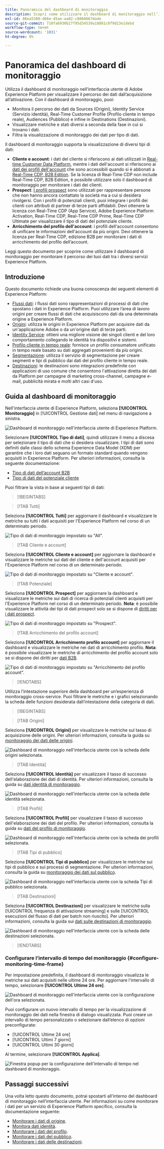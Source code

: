 ```yaml
---
title: Panoramica del dashboard di monitoraggio
description: Scopri come utilizzare il dashboard di monitoraggio nell’interfaccia utente di Adobe Experience Platform
exl-id: 06ea5380-d66e-45ae-aa02-c8060667da4e
source-git-commit: 710fa6930b27f95d34539a18881c0f9d23e1debd
workflow-type: tm+mt
source-wordcount: '1031'
ht-degree: 0%

---
```


# Panoramica del dashboard di monitoraggio

Utilizza il dashboard di monitoraggio nell’interfaccia utente di Adobe Experience Platform per visualizzare il percorso dei dati dall’acquisizione all’attivazione. Con il dashboard di monitoraggio, puoi:

* Monitora il percorso dei dati da Sources (Origini), Identity Service (Servizio identità), Real-Time Customer Profile (Profilo cliente in tempo reale), Audiences (Pubblico) e infine in Destinations (Destinazioni).
* Visualizzare metriche e stati diversi a seconda della fase in cui si trovano i dati.
* Filtra la visualizzazione di monitoraggio dei dati per tipo di dati.

Il dashboard di monitoraggio supporta la visualizzazione di diversi tipi di dati:

* **Cliente e account**: i dati del cliente si riferiscono ai dati utilizzati in [Real-time Customer Data Platform](../../rtcdp/home.md), mentre i dati dell&#39;account si riferiscono ai [dati dei profili dell&#39;account](../../rtcdp/accounts/account-profile-overview.md) che sono accessibili quando si è abbonati a [Real-Time CDP, B2B Edition](../../rtcdp/b2b-overview.md). Se la licenza di Real-Time CDP non include Real-Time CDP, B2B Edition, è possibile utilizzare solo il dashboard di monitoraggio per monitorare i dati dei clienti.
* **Prospect**: [I profili prospect](../../profile/ui/prospect-profile.md) sono utilizzati per rappresentare persone che non hanno ancora contattato la società ma a cui si desidera rivolgersi. Con i profili di potenziali clienti, puoi integrare i profili dei clienti con attributi di partner di terze parti affidabili. Devi ottenere la licenza con Real-Time CDP (App Service), Adobe Experience Platform Activation, Real-Time CDP, Real-Time CDP Prime, Real-Time CDP Ultimate per visualizzare il tipo di dati del potenziale cliente.
* **Arricchimento del profilo dell&#39;account**: i profili dell&#39;account consentono di unificare le informazioni dell&#39;account da più origini. Devi ottenere la licenza per Real-Time CDP, edizione B2B per monitorare i dati di arricchimento del profilo dell’account.

Leggi questo documento per scoprire come utilizzare il dashboard di monitoraggio per monitorare il percorso dei tuoi dati tra i diversi servizi Experience Platform.

## Introduzione

Questo documento richiede una buona conoscenza dei seguenti elementi di Experience Platform:

* [Flussi dati](../home.md): i flussi dati sono rappresentazioni di processi di dati che spostano i dati in Experience Platform. Puoi utilizzare l’area di lavoro origini per creare flussi di dati che acquisiscono dati da una determinata origine a Experience Platform.
* [Origini](../../sources/home.md): utilizza le origini in Experience Platform per acquisire dati da un&#39;applicazione Adobe o da un&#39;origine dati di terze parti.
* [Identity Service](../../identity-service/home.md): ottieni una migliore visione dei singoli clienti e del loro comportamento collegando le identità tra dispositivi e sistemi.
* [Profilo cliente in tempo reale](../../profile/home.md): fornisce un profilo consumatore unificato in tempo reale basato su dati aggregati provenienti da più origini.
* [Segmentazione](../../segmentation/home.md): utilizza il servizio di segmentazione per creare segmenti e tipi di pubblico dai dati del profilo cliente in tempo reale.
* [Destinazioni](../../destinations/home.md): le destinazioni sono integrazioni predefinite con applicazioni di uso comune che consentono l&#39;attivazione diretta dei dati da Platform per campagne di marketing cross-channel, campagne e-mail, pubblicità mirata e molti altri casi d&#39;uso.

## Guida al dashboard di monitoraggio

Nell&#39;interfaccia utente di Experience Platform, seleziona **[!UICONTROL Monitoraggio]** in [!UICONTROL Gestione dati] nel menu di navigazione a sinistra.

![Dashboard di monitoraggio nell&#39;interfaccia utente di Experience Platform.](../assets/ui/monitor-overview/monitoring.png)

Selezionare **[!UICONTROL Tipo di dati]**, quindi utilizzare il menu a discesa per selezionare il tipo di dati che si desidera visualizzare. I tipi di dati sono definiti dalle classi dello schema Experience Data Model (XDM) per garantire che i loro dati seguano un formato standard quando vengono acquisiti in Experience Platform. Per ulteriori informazioni, consulta la seguente documentazione:

* [Tipo di dati dell’account B2B](../../rtcdp/b2b-tutorial.md)
* [Tipo di dati del potenziale cliente](../../rtcdp/partner-data/prospecting.md)

Puoi filtrare la vista in base ai seguenti tipi di dati:

>[!BEGINTABS]

>[!TAB Tutti]

Seleziona **[!UICONTROL Tutti]** per aggiornare il dashboard e visualizzare le metriche su tutti i dati acquisiti per l&#39;Experience Platform nel corso di un determinato periodo.

![Tipo di dati di monitoraggio impostato su &quot;All&quot;.](../assets/ui/monitor-overview/all.png)

>[!TAB Cliente e account]

Seleziona **[!UICONTROL Cliente e account]** per aggiornare la dashboard e visualizzare le metriche sui dati del cliente e dell&#39;account acquisiti per l&#39;Experience Platform nel corso di un determinato periodo.

![Tipo di dati di monitoraggio impostato su &quot;Cliente e account&quot;.](../assets/ui/monitor-overview/customer-account.png)

>[!TAB Potenziale]

Seleziona **[!UICONTROL Prospect]** per aggiornare la dashboard e visualizzare le metriche sui dati di ricerca di potenziali clienti acquisiti per l&#39;Experience Platform nel corso di un determinato periodo. **Nota**: è possibile visualizzare le attività dei tipi di dati prospect solo se si dispone di [diritti per i dati prospect](../../rtcdp/partner-data/prospecting.md).

![Tipo di dati di monitoraggio impostato su &quot;Prospect&quot;.](../assets/ui/monitor-overview/prospect.png)

>[!TAB Arricchimento del profilo account]

Seleziona **[!UICONTROL Arricchimento profilo account]** per aggiornare il dashboard e visualizzare le metriche nei dati di arricchimento profilo. **Nota**: è possibile visualizzare le metriche di arricchimento del profilo account solo se si dispone dei diritti per [dati B2B](../../rtcdp/b2b-tutorial.md).

![Tipo di dati di monitoraggio impostato su &quot;Arricchimento del profilo account&quot;.](../assets/ui/monitor-overview/account-profile-enrichment.png)

>[!ENDTABS]

Utilizza l’intestazione superiore della dashboard per un’esperienza di monitoraggio cross-service. Puoi filtrare le metriche e i grafici selezionando la scheda delle funzioni desiderata dall’intestazione della categoria di dati.

>[!BEGINTABS]

>[!TAB Origini]

Seleziona **[!UICONTROL Origini]** per visualizzare le metriche sul tasso di acquisizione delle origini. Per ulteriori informazioni, consulta la guida su [monitoraggio dei dati delle origini](monitor-sources.md).

![Dashboard di monitoraggio nell&#39;interfaccia utente con la scheda delle origini selezionata.](../assets/ui/monitor-overview/sources.png)

>[!TAB Identità]

Seleziona **[!UICONTROL Identità]** per visualizzare il tasso di successo dell&#39;elaborazione dei dati di identità. Per ulteriori informazioni, consulta la guida su [dati identità di monitoraggio](monitor-identities.md).

![Dashboard di monitoraggio nell&#39;interfaccia utente con la scheda delle identità selezionata.](../assets/ui/monitor-overview/identities.png)

>[!TAB Profili]

Seleziona **[!UICONTROL Profili]** per visualizzare il tasso di successo dell&#39;elaborazione dei dati del profilo. Per ulteriori informazioni, consulta la guida su [dati del profilo di monitoraggio](monitor-profiles.md).

![Dashboard di monitoraggio nell&#39;interfaccia utente con la scheda dei profili selezionata.](../assets/ui/monitor-overview/profiles.png)

>[!TAB Tipi di pubblico]

Seleziona **[!UICONTROL Tipi di pubblico]** per visualizzare le metriche sui tipi di pubblico e sui processi di segmentazione. Per ulteriori informazioni, consulta la guida su [monitoraggio dei dati sul pubblico](monitor-audiences.md).

![Dashboard di monitoraggio nell&#39;interfaccia utente con la scheda Tipi di pubblico selezionata.](../assets/ui/monitor-overview/audiences.png)

>[!TAB Destinazioni]

Seleziona **[!UICONTROL Destinazioni]** per visualizzare le metriche sulla [!UICONTROL frequenza di attivazione streaming] e sulle [!UICONTROL esecuzioni del flusso di dati per batch non riuscito]. Per ulteriori informazioni, consulta la guida sui [dati sulle destinazioni di monitoraggio](monitor-destinations.md).

![Dashboard di monitoraggio nell&#39;interfaccia utente con la scheda delle destinazioni selezionata.](../assets/ui/monitor-overview/destinations.png)

>[!ENDTABS]

### Configurare l’intervallo di tempo del monitoraggio {#configure-monitoring-time-frame}

Per impostazione predefinita, il dashboard di monitoraggio visualizza le metriche sui dati acquisiti nelle ultime 24 ore. Per aggiornare l&#39;intervallo di tempo, selezionare **[!UICONTROL Ultime 24 ore]**.

![Dashboard di monitoraggio nell&#39;interfaccia utente con la configurazione dell&#39;ora selezionata.](../assets/ui/monitor-overview/select-time.png)

Puoi configurare un nuovo intervallo di tempo per la visualizzazione di monitoraggio dei dati nella finestra di dialogo visualizzata. Puoi creare un intervallo di tempo personalizzato o selezionare dall’elenco di opzioni preconfigurate:

* [!UICONTROL Ultime 24 ore]
* [!UICONTROL Ultimi 7 giorni]
* [!UICONTROL Ultimi 30 giorni]

Al termine, selezionare **[!UICONTROL Applica]**.

![Finestra popup per la configurazione dell&#39;intervallo di tempo nel dashboard di monitoraggio.](../assets/ui/monitor-overview/update-time.png)

## Passaggi successivi

Una volta letto questo documento, potrai spostarti all’interno del dashboard di monitoraggio nell’interfaccia utente. Per informazioni su come monitorare i dati per un servizio di Experience Platform specifico, consulta la documentazione seguente:

* [Monitorare i dati di origine](monitor-sources.md).
* [Monitora dati identità](monitor-identities.md).
* [Monitorare i dati del profilo](monitor-profiles.md).
* [Monitorare i dati del pubblico](monitor-audiences.md).
* [Monitorare i dati delle destinazioni](monitor-destinations.md).
